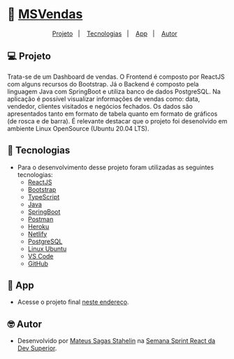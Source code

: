 # 🚀 [MSVendas](https://msvendas.netlify.app/)

<p align="center">
  <a href="#-projeto">Projeto</a>&nbsp;&nbsp;&nbsp;|&nbsp;&nbsp;&nbsp;
  <a href="#-tecnologias">Tecnologias</a>&nbsp;&nbsp;&nbsp;|&nbsp;&nbsp;&nbsp;
  <a href="#-app">App</a>&nbsp;&nbsp;&nbsp;|&nbsp;&nbsp;&nbsp;
  <a href="#-autor">Autor</a>&nbsp;&nbsp;&nbsp;
</p>

## 💻 Projeto

Trata-se de um Dashboard de vendas.
O Frontend é composto por ReactJS com alguns recursos do Bootstrap.
Já o Backend é composto pela linguagem Java com SpringBoot e utiliza banco de dados PostgreSQL.
Na aplicação é possível visualizar informações de vendas como: data, vendedor, clientes visitados e negócios fechados. Os dados são apresentados tanto em formato de tabela quanto em formato de gráficos (de rosca e de barra). É relevante destacar que o projeto foi desenolvido em ambiente Linux OpenSource (Ubuntu 20.04 LTS).

## 🌟 Tecnologias

* Para o desenvolvimento desse projeto foram utilizadas as seguintes tecnologias:
  - [ReactJS](https://reactjs.org)
  - [Bootstrap](https://getbootstrap.com)
  - [TypeScript](https://www.typescriptlang.org/)
  - [Java](https://www.java.com/pt-BR/)
  - [SpringBoot](https://spring.io/projects/spring-boot)
  - [Postman](https://www.postman.com/downloads/)
  - [Heroku](https://dashboard.heroku.com/apps)
  - [Netlify](https://www.netlify.com)
  - [PostgreSQL](https://www.postgresql.org)
  - [Linux Ubuntu](https://ubuntu.com)
  - [VS Code](https://code.visualstudio.com/)
  - [GitHub](https://github.com/)

## 📶 App

* Acesse o projeto final [neste endereço](https://msvendas.netlify.app/).

## 🤓 Autor

* Desenvolvido por [Mateus Sagas Stahelin](https://www.linkedin.com/in/mateus-sagas-stahelin-03177275/) na [Semana Sprint React da Dev Superior](https://devsuperior.com.br/sds4-inscricao-org).
